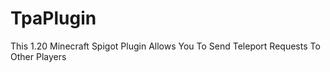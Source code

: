 # TpaPlugin
This 1.20 Minecraft Spigot Plugin Allows You To Send Teleport Requests To Other Players
